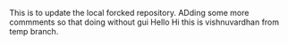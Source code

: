 This is to update the local forcked repository.
ADding some more commments so that doing without gui
Hello Hi this  is vishnuvardhan from temp branch.